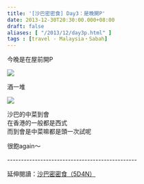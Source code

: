 ```yaml
---
title: '[沙巴密密食] Day3：是晚開P'
date: 2013-12-30T20:30:00.000+08:00
draft: false
aliases: [ "/2013/12/day3p.html" ]
tags : [travel - Malaysia・Sabah]
---
```


今晚是在屋前開P  

![](/images/sabah3c.jpg)

酒一堆  

![](/images/sabah3c1.jpg)

沙巴的中菜到會  
在香港的一般都是西式  
而到會是中菜嘛都是頭一次試呢  
  
很飽again～  
  
\-----------------------------------------------  
  
延伸閱讀：[沙巴密密食（5D4N）](https://hidie.net/sabah5d4n/)
